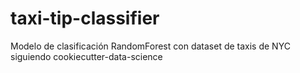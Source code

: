 # taxi-tip-classifier
Modelo de clasificación  RandomForest con dataset de taxis de NYC siguiendo cookiecutter-data-science

